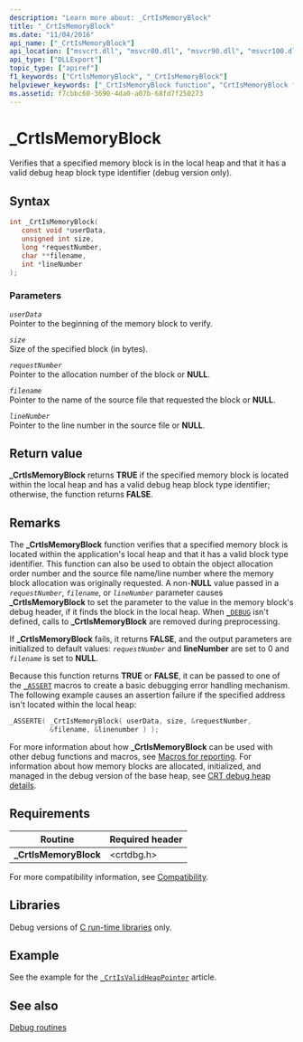 ```yaml
---
description: "Learn more about: _CrtIsMemoryBlock"
title: "_CrtIsMemoryBlock"
ms.date: "11/04/2016"
api_name: ["_CrtIsMemoryBlock"]
api_location: ["msvcrt.dll", "msvcr80.dll", "msvcr90.dll", "msvcr100.dll", "msvcr100_clr0400.dll", "msvcr110.dll", "msvcr110_clr0400.dll", "msvcr120.dll", "msvcr120_clr0400.dll", "ucrtbase.dll"]
api_type: ["DLLExport"]
topic_type: ["apiref"]
f1_keywords: ["CrtlsMemoryBlock", "_CrtIsMemoryBlock"]
helpviewer_keywords: ["_CrtIsMemoryBlock function", "CrtIsMemoryBlock function"]
ms.assetid: f7cbbc60-3690-4da0-a07b-68fd7f250273
---
```

# _CrtIsMemoryBlock

Verifies that a specified memory block is in the local heap and that it has a valid debug heap block type identifier (debug version only).

## Syntax

```C
int _CrtIsMemoryBlock(
   const void *userData,
   unsigned int size,
   long *requestNumber,
   char **filename,
   int *lineNumber
);
```

### Parameters

*`userData`*\
Pointer to the beginning of the memory block to verify.

*`size`*\
Size of the specified block (in bytes).

*`requestNumber`*\
Pointer to the allocation number of the block or **NULL**.

*`filename`*\
Pointer to the name of the source file that requested the block or **NULL**.

*`lineNumber`*\
Pointer to the line number in the source file or **NULL**.

## Return value

**_CrtIsMemoryBlock** returns **TRUE** if the specified memory block is located within the local heap and has a valid debug heap block type identifier; otherwise, the function returns **FALSE**.

## Remarks

The **_CrtIsMemoryBlock** function verifies that a specified memory block is located within the application's local heap and that it has a valid block type identifier. This function can also be used to obtain the object allocation order number and the source file name/line number where the memory block allocation was originally requested. A non-**NULL** value passed in a *`requestNumber`*, *`filename`*, or *`lineNumber`* parameter causes **_CrtIsMemoryBlock** to set the parameter to the value in the memory block's debug header, if it finds the block in the local heap. When [`_DEBUG`](../debug.md) isn't defined, calls to **_CrtIsMemoryBlock** are removed during preprocessing.

If **_CrtIsMemoryBlock** fails, it returns **FALSE**, and the output parameters are initialized to default values: *`requestNumber`* and **lineNumber** are set to 0 and *`filename`* is set to **NULL**.

Because this function returns **TRUE** or **FALSE**, it can be passed to one of the [`_ASSERT`](assert-asserte-assert-expr-macros.md) macros to create a basic debugging error handling mechanism. The following example causes an assertion failure if the specified address isn't located within the local heap:

```C
_ASSERTE( _CrtIsMemoryBlock( userData, size, &requestNumber,
          &filename, &linenumber ) );
```

For more information about how **_CrtIsMemoryBlock** can be used with other debug functions and macros, see [Macros for reporting](/visualstudio/debugger/macros-for-reporting). For information about how memory blocks are allocated, initialized, and managed in the debug version of the base heap, see [CRT debug heap details](/visualstudio/debugger/crt-debug-heap-details).

## Requirements

|Routine|Required header|
|-------------|---------------------|
|**_CrtIsMemoryBlock**|\<crtdbg.h>|

For more compatibility information, see [Compatibility](../compatibility.md).

## Libraries

Debug versions of [C run-time libraries](../crt-library-features.md) only.

## Example

See the example for the [`_CrtIsValidHeapPointer`](crtisvalidheappointer.md) article.

## See also

[Debug routines](../debug-routines.md)

